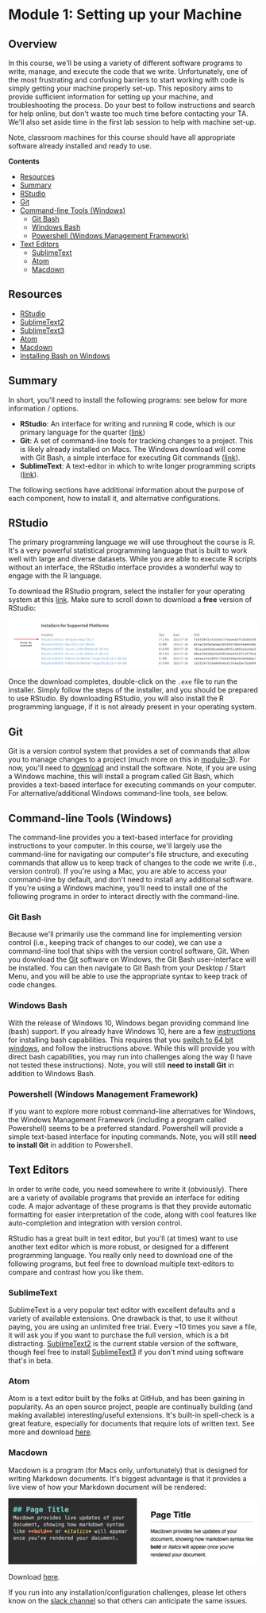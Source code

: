 # Module 1: Setting up your Machine

## Overview
In this course, we'll be using a variety of different software programs to write, manage, and execute the code that we write. Unfortunately, one of the most frustrating and confusing barriers to start working with code is simply getting your machine properly set-up. This repository aims to provide sufficient information for setting up your machine, and troubleshooting the process. Do your best to follow instructions and search for help online, but don't waste too much time before contacting your TA. We'll also set aside time in the first lab session to help with machine set-up.

Note, classroom machines for this course should have all appropriate software already installed and ready to use.

<!-- START doctoc generated TOC please keep comment here to allow auto update -->
<!-- DON'T EDIT THIS SECTION, INSTEAD RE-RUN doctoc TO UPDATE -->

**Contents**

- [Resources](#resources)
- [Summary](#summary)
- [RStudio](#r-studio)
- [Git](#git)
- [Command-line Tools (Windows)](#command-line-tools-windows)
  - [Git Bash](#git-bash)
  - [Windows Bash](#windows-bash)
  - [Powershell (Windows Management Framework)](#powershell-windows-management-framework)
- [Text Editors](#text-editors)
  - [SublimeText](#sublimetext)
  - [Atom](#atom)
  - [Macdown](#macdown)

<!-- END doctoc generated TOC please keep comment here to allow auto update -->

## Resources
- [RStudio](https://www.rstudio.com/products/rstudio/download3/)
- [SublimeText2](http://www.sublimetext.com/2)
- [SublimeText3](http://www.sublimetext.com/3)
- [Atom](https://atom.io/)
- [Macdown](http://macdown.uranusjr.com/)
- [Installing Bash on Windows](http://www.howtogeek.com/249966/how-to-install-and-use-the-linux-bash-shell-on-windows-10/)

## Summary
In short, you'll need to install the following programs: see below for more information / options.
- **RStudio**: An interface for writing and running R code, which is our primary language for the quarter ([link](https://www.rstudio.com/products/rstudio/download3/))
- **Git**: A set of command-line tools for tracking changes to a project. This is likely already installed on Macs. The Windows download will come with Git Bash, a simple interface for executing Git commands ([link](https://git-scm.com/downloads)).
- **SublimeText**: A text-editor in which to write longer programming scripts ([link]((http://www.sublimetext.com/2))).

The following sections have additional information about the purpose of each component, how to install it, and alternative configurations.

## RStudio
The primary programming language we will use throughout the course is R. It's a very powerful statistical programming language that is built to work well with large and diverse datasets. While you are able to execute R scripts without an interface, the RStudio interface provides a wonderful way to engage with the R language.

To download the RStudio program, select the installer for your operating system at this [link](https://www.rstudio.com/products/rstudio/download3/). Make sure to scroll down to download a **free** version of RStudio:

![r-studio installer screenshot](imgs/r-studio-install.png)

Once the download completes, double-click on the `.exe` file to run the installer. Simply follow the steps of the installer, and you should be prepared to use RStudio. By downloading RStudio, you will also install the R programming language, if it is not already present in your operating system.

## Git
Git is a version control system that provides a set of commands that allow you to manage changes to a project (much more on this in [module-3](https://github.com/info-201/m3-version-control)). For now, you'll need to [download](https://git-scm.com/downloads) and install the software. Note, if you are using a Windows machine, this will install a program called Git Bash, which provides a text-based interface for executing commands on your computer. For alternative/additional Windows command-line tools, see below.

## Command-line Tools (Windows)
The command-line provides you a text-based interface for providing instructions to your computer. In this course, we'll largely use the command-line for navigating our computer's file structure, and executing commands that allow us to keep track of changes to the code we write (i.e., version control). If you're using a Mac, you are able to access your command-line by default, and don't need to install any additional software. If you're using a Windows machine, you'll need to install one of the following programs in order to interact directly with the command-line.

### Git Bash
Because we'll primarily use the command line for implementing version control (i.e., keeping track of changes to our code), we can use a command-line tool that ships with the version control software, Git. When you download the [Git](https://git-scm.com/downloads) software on Windows, the Git Bash user-interface will be installed. You can then navigate to Git Bash from your Desktop / Start Menu, and you will be able to use the appropriate syntax to keep track of code changes.

### Windows Bash
With the release of Windows 10, Windows began providing command line (bash) support. If you already have Windows 10, here are a few [instructions](http://www.howtogeek.com/249966/how-to-install-and-use-the-linux-bash-shell-on-windows-10/) for installing bash capabilities. This requires that you [switch to 64 bit windows](http://www.howtogeek.com/228042/how-to-switch-from-32-bit-windows-10-to-64-bit-windows-10/), and follow the instructions above. While this will provide you with direct bash capabilities, you may run into challenges along the way (I have not tested these instructions). Note, you will still **need to install Git** in addition to Windows Bash.

### Powershell (Windows Management Framework)
If you want to explore more robust command-line alternatives for Windows, the Windows Management Framework (including a program called Powershell) seems to be a preferred standard. Powershell will provide a simple text-based interface for inputing commands. Note, you will still **need to install Git** in addition to Powershell.

## Text Editors
In order to write code, you need somewhere to write it (obviously). There are a variety of available programs that provide an interface for editing code. A major advantage of these programs is that they provide automatic formatting for easier interpretation of the code, along with cool features like auto-completion and integration with version control.

RStudio has a great built in text editor, but you'll (at times) want to use another text editor which is more robust, or designed for a different programming language. You really only need to download one of the following programs, but feel free to download multiple text-editors to compare and contrast how you like them.

### SublimeText
SublimeText is a very popular text editor with excellent defaults and a variety of available extensions. One drawback is that, to use it without paying, you are using an unlimited free trial. Every ~10 times you save a file, it will ask you if you want to purchase the full version, which is a bit distracting. [SublimeText2](http://www.sublimetext.com/2) is the current stable version of the software, though feel free to install [SublimeText3](http://www.sublimetext.com/3) if you don't mind using software that's in beta.

### Atom
Atom is a text editor built by the folks at GitHub, and has been gaining in popularity. As an open source project, people are continually building (and making available) interesting/useful extensions. It's built-in spell-check is a great feature, especially for documents that require lots of written text. See more and download [here](https://atom.io/).

### Macdown
Macdown is a program (for Macs only, unfortunately) that is designed for writing Markdown documents. It's biggest advantage is that it provides a live view of how your Markdown document will be rendered:

![macdown-preview-screenshot](imgs/macdown-ss.png)

Download [here](http://macdown.uranusjr.com/).

If you run into any installation/configuration challenges, please let others know on the [slack channel](https://info201-a16.slack.com) so that others can anticipate the same issues.
